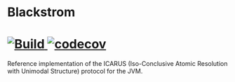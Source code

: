 Blackstrom
===
[ ![Build](https://travis-ci.org/obsidiandynamics/blackstrom.svg?branch=master) ](https://travis-ci.org/obsidiandynamics/blackstrom#)
[![codecov](https://codecov.io/gh/obsidiandynamics/blackstrom/branch/master/graph/badge.svg)](https://codecov.io/gh/obsidiandynamics/blackstrom)
===
Reference implementation of the ICARUS (Iso-Conclusive Atomic Resolution with Unimodal Structure) protocol for the JVM.
